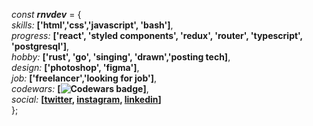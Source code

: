 *const* ***rnvdev*** = {<br>
  *skills:* **['html','css','javascript', 'bash']**,<br>
  *progress:* **['react', 'styled components', 'redux', 'router', 'typescript', 'postgresql']**,<br>
  *hobby:* **['rust', 'go', 'singing', 'drawn','posting tech]**,<br>
  *design:* **['photoshop', 'figma']**,<br>
  *job:* **['freelancer','looking for job']**,<br>
  *codewars:* **[![Codewars badge](https://www.codewars.com/users/rnvdev/badges/micro)]**,<br>
  *social:* **[<a href="https://www.twitter.com/rnvdev">twitter</a>, <a href="https://www.instagram.com/rnvdev">instagram</a>, <a href="https://www.linkedin.com/in/rnvdev">linkedin</a>]**<br>
};
